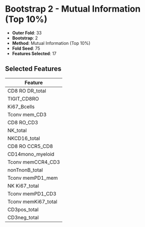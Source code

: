 # Bootstrap 2 - Mutual Information (Top 10%)

- **Outer Fold**: 33
- **Bootstrap**: 2
- **Method**: Mutual Information (Top 10%)
- **Fold Seed**: 75
- **Features Selected**: 17

## Selected Features

| Feature |
|---------|
| CD8 RO DR_total |
| TIGIT_CD8RO |
| Ki67_Bcells |
| Tconv mem_CD3 |
| CD8 RO_CD3 |
| NK_total |
| NKCD16_total |
| CD8 RO CCR5_CD8 |
| CD14mono_myeloid |
| Tconv memCCR4_CD3 |
| nonTnonB_total |
| Tconv memPD1_mem |
| NK Ki67_total |
| Tconv memPD1_CD3 |
| Tconv memKi67_total |
| CD3pos_total |
| CD3neg_total |
